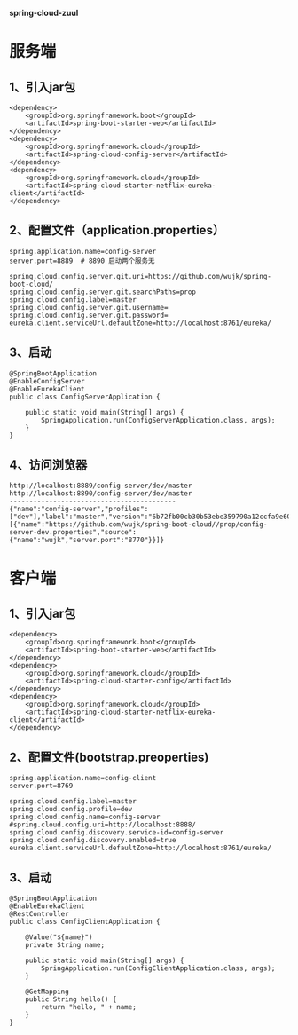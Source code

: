 **spring-cloud-zuul**

# 服务端
1、引入jar包
- 
    <dependency>
        <groupId>org.springframework.boot</groupId>
        <artifactId>spring-boot-starter-web</artifactId>
    </dependency>
    <dependency>
        <groupId>org.springframework.cloud</groupId>
        <artifactId>spring-cloud-config-server</artifactId>
    </dependency>
    <dependency>
        <groupId>org.springframework.cloud</groupId>
        <artifactId>spring-cloud-starter-netflix-eureka-client</artifactId>
    </dependency>
    
2、配置文件（application.properties）
-
    spring.application.name=config-server
    server.port=8889  # 8890 启动两个服务无
    
    spring.cloud.config.server.git.uri=https://github.com/wujk/spring-boot-cloud/
    spring.cloud.config.server.git.searchPaths=prop
    spring.cloud.config.label=master
    spring.cloud.config.server.git.username=
    spring.cloud.config.server.git.password=
    eureka.client.serviceUrl.defaultZone=http://localhost:8761/eureka/
        
3、启动
-
    @SpringBootApplication
    @EnableConfigServer
    @EnableEurekaClient
    public class ConfigServerApplication {
    
        public static void main(String[] args) {
            SpringApplication.run(ConfigServerApplication.class, args);
        }
    }
    
4、访问浏览器
- 
    http://localhost:8889/config-server/dev/master
    http://localhost:8890/config-server/dev/master
    ------------------------------------------ 
    {"name":"config-server","profiles":["dev"],"label":"master","version":"6b72fb00cb30b53ebe359790a12ccfa9e6069091","state":null,"propertySources":[{"name":"https://github.com/wujk/spring-boot-cloud//prop/config-server-dev.properties","source":{"name":"wujk","server.port":"8770"}}]}
 

# 客户端
1、引入jar包
-
    <dependency>
        <groupId>org.springframework.boot</groupId>
        <artifactId>spring-boot-starter-web</artifactId>
    </dependency>
    <dependency>
        <groupId>org.springframework.cloud</groupId>
        <artifactId>spring-cloud-starter-config</artifactId>
    </dependency>
    <dependency>
        <groupId>org.springframework.cloud</groupId>
        <artifactId>spring-cloud-starter-netflix-eureka-client</artifactId>
    </dependency>
    
2、配置文件(bootstrap.preoperties)
-
    spring.application.name=config-client
    server.port=8769
    
    spring.cloud.config.label=master
    spring.cloud.config.profile=dev
    spring.cloud.config.name=config-server
    #spring.cloud.config.uri=http://localhost:8888/
    spring.cloud.config.discovery.service-id=config-server
    spring.cloud.config.discovery.enabled=true
    eureka.client.serviceUrl.defaultZone=http://localhost:8761/eureka/
    
3、启动
- 
    @SpringBootApplication
    @EnableEurekaClient
    @RestController
    public class ConfigClientApplication {
    
        @Value("${name}")
        private String name;
    
        public static void main(String[] args) {
            SpringApplication.run(ConfigClientApplication.class, args);
        }
    
        @GetMapping
        public String hello() {
            return "hello, " + name;
        }
    }
        




   